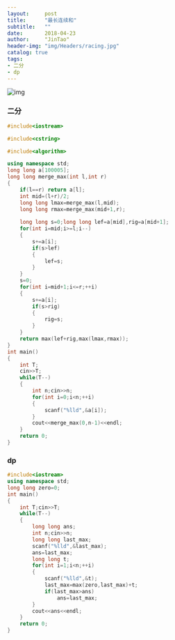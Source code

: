 ```yaml
---
layout:     post
title:      "最长连续和"
subtitle:   ""
date:       2018-04-23
author:     "JinTao"
header-img: "img/Headers/racing.jpg"
catalog: true
tags:
- 二分
- dp
---
```



![img](https://m.qpic.cn/psb?/V11fBiPq0ilfbD/OCcusDkQRnqlyT2rTQiv14EstTvpYdQ2.XmJSThINgk!/b/dEIBAAAAAAAA&bo=FQdGAwAAAAADB3U!&rf=viewer_4)




### 二分
``` cpp
#include<iostream>

#include<cstring>

#include<algorithm>

using namespace std;
long long a[100005];
long long merge_max(int l,int r)
{
	if(l==r) return a[l];
	int mid=(l+r)/2;
	long long lmax=merge_max(l,mid);
	long long rmax=merge_max(mid+1,r);
	
	long long s=0;long long lef=a[mid],rig=a[mid+1];
	for(int i=mid;i>=l;i--)
	{
		s+=a[i];
		if(s>lef)
		{
			lef=s;
		}
	}
	s=0;
	for(int i=mid+1;i<=r;++i)
	{
		s+=a[i];
		if(s>rig)
		{
			rig=s;	
		}	
	}
	return max(lef+rig,max(lmax,rmax));	
} 
int main()
{
	int T;
	cin>>T;
	while(T--)
	{
		int n;cin>>n;
		for(int i=0;i<n;++i)
		{
			scanf("%lld",&a[i]);
		}
		cout<<merge_max(0,n-1)<<endl;
	}
	return 0;
}
```

### dp
```cpp
#include<iostream>
using namespace std;
long long zero=0;
int main()
{
	int T;cin>>T;
	while(T--)
	{
		long long ans;
		int n;cin>>n;
		long long last_max;
		scanf("%lld",&last_max);
		ans=last_max;
		long long t;
		for(int i=1;i<n;++i)
		{
			scanf("%lld",&t);
			last_max=max(zero,last_max)+t;
			if(last_max>ans)
				ans=last_max;
		}
		cout<<ans<<endl;
	}
	return 0;
}
```

